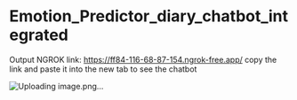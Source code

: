 # Emotion_Predictor_diary_chatbot_integrated

Output NGROK link: https://ff84-116-68-87-154.ngrok-free.app/
copy the link and paste it into the new tab to see the chatbot

![Uploading image.png…]()
